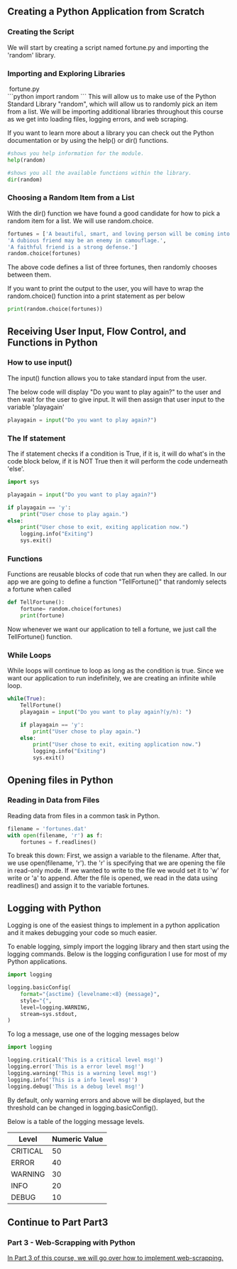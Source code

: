 ## Creating a Python Application from Scratch

### Creating the Script

We will start by creating a script named fortune.py and importing the 'random' library.

### Importing and Exploring Libraries
<div class="file-name"><i class="fab fa-python" style="color:#738ADB;"></i>&nbsp;fortune.py</div>
```python
import random
```
This will allow us to make use of the Python Standard Library "random", which will allow us to randomly pick an item from a list.  We will be importing additional libraries throughout this course as we get into loading files, logging errors, and web scraping.

If you want to learn more about a library you can check out the Python documentation or by using the help() or dir() functions.
```python
#shows you help information for the module.
help(random)
```

```python
#shows you all the available functions within the library.
dir(random)
```


### Choosing a Random Item from a List

With the dir() function we have found a good candidate for how to pick a random item for a list.  We will use random.choice.

``` python
fortunes = ['A beautiful, smart, and loving person will be coming into your life.',
'A dubious friend may be an enemy in camouflage.',
'A faithful friend is a strong defense.']
random.choice(fortunes)
```
The above code defines a list of three fortunes, then randomly chooses between them.

If you want to print the output to the user, you will have to wrap the random.choice() function into a print statement as per below

``` python
print(random.choice(fortunes))
```
## Receiving User Input, Flow Control, and Functions in Python

### How to use input()

The input() function allows you to take standard input from the user.

The below code will display "Do you want to play again?" to the user and then wait for the user to give input.  It will then assign that user input to the variable 'playagain'
``` python
playagain = input("Do you want to play again?")
```

### The If statement

The if statement checks if a condition is True, if it is, it will do what's in the code block below, if it is NOT True then it will perform the code underneath 'else'.

```python
import sys

playagain = input("Do you want to play again?")

if playagain == 'y':
    print("User chose to play again.")
else:
    print("User chose to exit, exiting application now.")
    logging.info("Exiting")
    sys.exit()
```

### Functions

Functions are reusable blocks of code that run when they are called.  In our app we are going to define a function "TellFortune()" that randomly selects a fortune when called

``` python
def TellFortune():
    fortune= random.choice(fortunes)
    print(fortune)
```

Now whenever we want our application to tell a fortune, we just call the TellFortune() function.

### While Loops

While loops will continue to loop as long as the condition is true.  Since we want our application to run indefinitely, we are creating an infinite while loop.

``` python
while(True):
    TellFortune()
    playagain = input("Do you want to play again?(y/n): ")

    if playagain == 'y':
        print("User chose to play again.")
    else:
        print("User chose to exit, exiting application now.")
        logging.info("Exiting")
        sys.exit()
```

## Opening files in Python
### Reading in Data from Files

Reading data from files in a common task in Python.

``` python
filename = 'fortunes.dat'
with open(filename, 'r') as f:
    fortunes = f.readlines()
```
To break this down:
First, we assign a variable to the filename. 
After that, we use open(filename, 'r').  the 'r' is specifying that we are opening the file in read-only mode. If we wanted to write to the file we would set it to 'w' for write or 'a' to append.
After the file is opened, we read in the data using readlines() and assign it to the variable fortunes.

## Logging with Python

Logging is one of the easiest things to implement in a python application and it makes debugging your code so much easier.

To enable logging, simply import the logging library and then start using the logging commands. Below is the logging configuration I use for most of my Python applications.
``` python
import logging

logging.basicConfig(
    format="{asctime} {levelname:<8} {message}",
    style="{",
    level=logging.WARNING,
    stream=sys.stdout,
)
```

To log a message, use one of the logging messages below
```python
import logging

logging.critical('This is a critical level msg!')
logging.error('This is a error level msg!')
logging.warning('This is a warning level msg!')
logging.info('This is a info level msg!')
logging.debug('This is a debug level msg!')
```

By default, only warning errors and above will be displayed, but the threshold can be changed in logging.basicConfig().

Below is a table of the logging message levels.

|Level|Numeric Value |
| ------------- | ------------- |
| CRITICAL | 50  |
| ERROR  | 40  |
| WARNING | 30
| INFO | 20
| DEBUG |10


## Continue to Part Part3
### Part 3 - Web-Scrapping with Python
[In Part 3 of this course, we will go over how to implement web-scrapping.](/lessons/7/python-course-part-3)